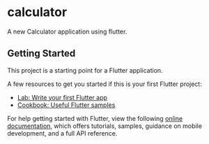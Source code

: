 # calculator

A new Calculator application using flutter.

## Getting Started

This project is a starting point for a Flutter application.

A few resources to get you started if this is your first Flutter project:

- [Lab: Write your first Flutter app](https://flutter.io/docs/get-started/codelab)
- [Cookbook: Useful Flutter samples](https://flutter.io/docs/cookbook)

For help getting started with Flutter, view the following 
[online documentation](https://flutter.io/docs), which offers tutorials, 
samples, guidance on mobile development, and a full API reference.
